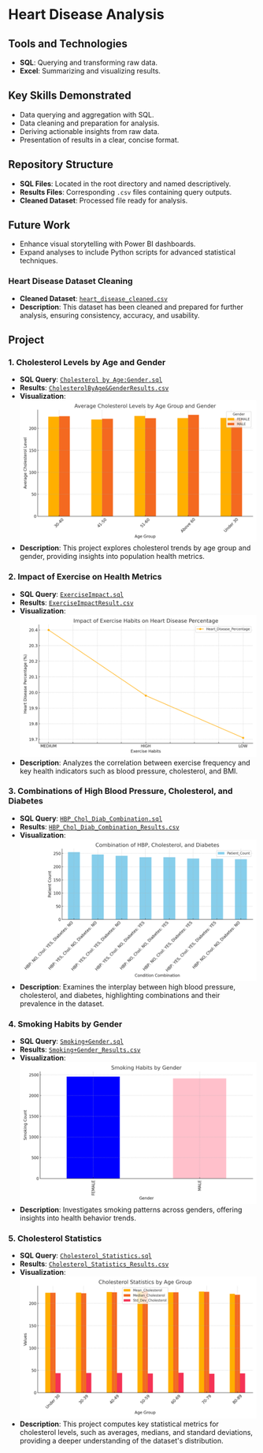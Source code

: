 
# Heart Disease Analysis

## Tools and Technologies
- **SQL**: Querying and transforming raw data.
- **Excel**: Summarizing and visualizing results.

## Key Skills Demonstrated
- Data querying and aggregation with SQL.
- Data cleaning and preparation for analysis.
- Deriving actionable insights from raw data.
- Presentation of results in a clear, concise format.

## Repository Structure
- **SQL Files**: Located in the root directory and named descriptively.
- **Results Files**: Corresponding `.csv` files containing query outputs.
- **Cleaned Dataset**: Processed file ready for analysis.

## Future Work
- Enhance visual storytelling with Power BI dashboards.
- Expand analyses to include Python scripts for advanced statistical techniques.

### **Heart Disease Dataset Cleaning**
- **Cleaned Dataset**: [`heart_disease_cleaned.csv`](./heart_disease_cleaned.csv)
- **Description**: This dataset has been cleaned and prepared for further analysis, ensuring consistency, accuracy, and usability. 

## Project

### 1. **Cholesterol Levels by Age and Gender**
- **SQL Query**: [`Cholesterol by Age:Gender.sql`](./Cholesterol%20by%20Age%3AGender.sql)
- **Results**: [`CholesterolByAge&GenderResults.csv`](./CholesterolByAge%26GenderResults.csv)
- **Visualization**: ![Visualization](./Cholesterol_Age_Gender.png)
- **Description**: This project explores cholesterol trends by age group and gender, providing insights into population health metrics.

### 2. **Impact of Exercise on Health Metrics**
- **SQL Query**: [`ExerciseImpact.sql`](./ExerciseImpact.sql)
- **Results**: [`ExerciseImpactResult.csv`](./ExerciseImpactResult.csv)
- **Visualization**: ![Visualization](./Exercise_Impact.png)
- **Description**: Analyzes the correlation between exercise frequency and key health indicators such as blood pressure, cholesterol, and BMI.

### 3. **Combinations of High Blood Pressure, Cholesterol, and Diabetes**
- **SQL Query**: [`HBP_Chol_Diab_Combination.sql`](./HBP_Chol_Diab_Combination.sql)
- **Results**: [`HBP_Chol_Diab_Combination_Results.csv`](./HBP_Chol_Diab_Combination_Results.csv)
- **Visualization**: ![Visualization](./HBP_Chol_Diab_Combination.png)
- **Description**: Examines the interplay between high blood pressure, cholesterol, and diabetes, highlighting combinations and their prevalence in the dataset.

### 4. **Smoking Habits by Gender**
- **SQL Query**: [`Smoking+Gender.sql`](./Smoking%2BGender.sql)
- **Results**: [`Smoking+Gender_Results.csv`](./Smoking%2BGender_Results.csv)
- **Visualization**: ![Visualization](./Smoking_Gender.png)
- **Description**: Investigates smoking patterns across genders, offering insights into health behavior trends.

### 5. **Cholesterol Statistics**
- **SQL Query**: [`Cholesterol_Statistics.sql`](./Cholesterol_Statistics.sql)
- **Results**: [`Cholesterol_Statistics_Results.csv`](./Cholesterol_Statistics_Results.csv)
- **Visualization**: ![Visualization](./Cholesterol_Statistics.png)
- **Description**: This project computes key statistical metrics for cholesterol levels, such as averages, medians, and standard deviations, providing a deeper understanding of the dataset's distribution.

